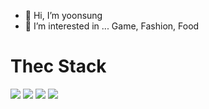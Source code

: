 - 👋 Hi, I’m yoonsung
- 👀 I’m interested in ...
Game, Fashion, Food

<h1>Thec Stack</h1>
<img src="https://img.shields.io/badge/Python-3766AB?style=flat-square&logo=Python&logoColor=white"/>
<img src="https://img.shields.io/badge/Java-db4237?style=flat-square&logo=Java&logoColor=white"/>
<img src="https://img.shields.io/badge/javascript-e3d730?style=flat-square&logo=javascript&logoColor=white"/>
<img src="https://img.shields.io/badge/Spring-30e336?style=flat-square&logo=Spring&logoColor=white"/>

<!---
sinhyez/sinhyez is a ✨ special ✨ repository because its `README.md` (this file) appears on your GitHub profile.
You can click the Preview link to take a look at your changes.
--->
